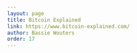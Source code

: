 ```yaml
---
layout: page
title: Bitcoin Explained
link: https://www.bitcoin-explained.com/
author: Bassie Wouters
order: 17
---
```

